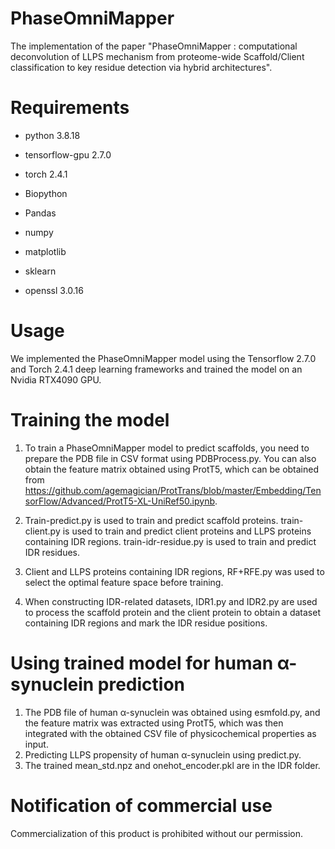 # **PhaseOmniMapper**

The implementation of the paper "PhaseOmniMapper : computational deconvolution of LLPS mechanism from proteome-wide Scaffold/Client classification to key residue detection via hybrid architectures".

# **Requirements**
- python           3.8.18 
* tensorflow-gpu   2.7.0
+ torch            2.4.1
- Biopython
* Pandas
+ numpy
- matplotlib
* sklearn
+ openssl          3.0.16

# **Usage**

We implemented the PhaseOmniMapper model using the Tensorflow 2.7.0 and Torch 2.4.1 deep learning frameworks and trained the model on an Nvidia RTX4090 GPU.

# **Training the model**
1. To train a PhaseOmniMapper model to predict scaffolds, you need to prepare the PDB file in CSV format using PDBProcess.py. You can also obtain the feature matrix obtained using ProtT5, which can be obtained from https://github.com/agemagician/ProtTrans/blob/master/Embedding/TensorFlow/Advanced/ProtT5-XL-UniRef50.ipynb.

2. Train-predict.py is used to train and predict scaffold proteins. train-client.py is used to train and predict client proteins and LLPS proteins containing IDR regions. train-idr-residue.py is used to train and predict IDR residues.

3. Client and LLPS proteins containing IDR regions, RF+RFE.py was used to select the optimal feature space before training.

4. When constructing IDR-related datasets, IDR1.py and IDR2.py are used to process the scaffold protein and the client protein to obtain a dataset containing IDR regions and mark the IDR residue positions.

# **Using trained model for human α-synuclein prediction**

1. The PDB file of human α-synuclein was obtained using esmfold.py, and the feature matrix was extracted using ProtT5, which was then integrated with the obtained CSV file of physicochemical properties as input.
2. Predicting LLPS propensity of human α-synuclein using predict.py.
3. The trained mean_std.npz and onehot_encoder.pkl are in the IDR folder.

# **Notification of commercial use**
Commercialization of this product is prohibited without our permission.
